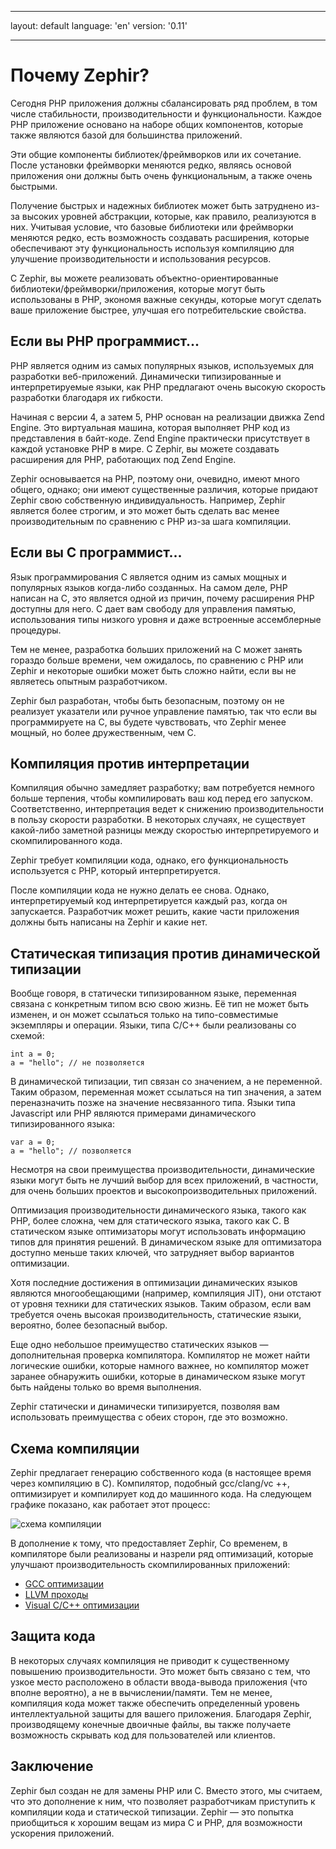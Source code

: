 * * *

layout: default language: 'en' version: '0.11'

* * *

# Почему Zephir?

Сегодня PHP приложения должны сбалансировать ряд проблем, в том числе стабильности, производительности и функциональности. Каждое РНР приложение основано на наборе общих компонентов, которые также являются базой для большинства приложений.

Эти общие компоненты библиотек/фреймворков или их сочетание. После установки фреймворки меняются редко, являясь основой приложения они должны быть очень функциональным, а также очень быстрыми.

Получение быстрых и надежных библиотек может быть затруднено из-за высоких уровней абстракции, которые, как правило, реализуются в них. Учитывая условие, что базовые библиотеки или фреймворки меняются редко, есть возможность создавать расширения, которые обеспечивают эту функциональность используя компиляцию для улучшение производительности и использования ресурсов.

С Zephir, вы можете реализовать объектно-ориентированные библиотеки/фреймворки/приложения, которые могут быть использованы в PHP, экономя важные секунды, которые могут сделать ваше приложение быстрее, улучшая его потребительские свойства.

<a name='if-you-are-a-php-programmer'></a>

## Если вы PHP программист...

PHP является одним из самых популярных языков, используемых для разработки веб-приложений. Динамически типизированные и интерпретируемые языки, как PHP предлагают очень высокую скорость разработки благодаря их гибкости.

Начиная с версии 4, а затем 5, PHP основан на реализации движка Zend Engine. Это виртуальная машина, которая выполняет PHP код из представления в байт-коде. Zend Engine практически присутствует в каждой установке PHP в мире. С Zephir, вы можете создавать расширения для PHP, работающих под Zend Engine.

Zephir основывается на PHP, поэтому они, очевидно, имеют много общего, однако; они имеют существенные различия, которые придают Zephir свою собственную индивидуальность. Например, Zephir является более строгим, и это может быть сделать вас менее производительным по сравнению с PHP из-за шага компиляции.

<a name='if-you-are-a-c-programmer'></a>

## Если вы C программист...

Язык программирования C является одним из самых мощных и популярных языков когда-либо созданных. На самом деле, PHP написан на C, это является одной из причин, почему расширения PHP доступны для него. C дает вам свободу для управления памятью, использования типы низкого уровня и даже встроенные ассемблерные процедуры.

Тем не менее, разработка больших приложений на C может занять гораздо больше времени, чем ожидалось, по сравнению с PHP или Zephir и некоторые ошибки может быть сложно найти, если вы не являетесь опытным разработчиком.

Zephir был разработан, чтобы быть безопасным, поэтому он не реализует указатели или ручное управление памятью, так что если вы программируете на C, вы будете чувствовать, что Zephir менее мощный, но более дружественным, чем C.

<a name='compilation-vs-interpretation'></a>

## Компиляция против интерпретации

Компиляция обычно замедляет разработку; вам потребуется немного больше терпения, чтобы компилировать ваш код перед его запуском. Соответственно, интерпретация ведет к снижению производительности в пользу скорости разработки. В некоторых случаях, не существует какой-либо заметной разницы между скоростью интерпретируемого и скомпилированного кода.

Zephir требует компиляции кода, однако, его функциональность используется с PHP, который интерпретируется.

После компиляции кода не нужно делать ее снова. Однако, интерпретируемый код интерпретируется каждый раз, когда он запускается. Разработчик может решить, какие части приложения должны быть написаны на Zephir и какие нет.

<a name='statically-typed-versus-dynamically-typed-languages'></a>

## Статическая типизация против динамической типизации

Вообще говоря, в статически типизированном языке, переменная связана с конкретным типом всю свою жизнь. Её тип не может быть изменен, и он может ссылаться только на типо-совместимые экземпляры и операции. Языки, типа C/C++ были реализованы со схемой:

```zephir
int a = 0;
a = "hello"; // не позволяется
```

В динамической типизации, тип связан со значением, а не переменной. Таким образом, переменная может ссылаться на тип значения, а затем переназначить позже на значение несвязанного типа. Языки типа Javascript или PHP являются примерами динамического типизированного языка:

```zephir
var a = 0;
a = "hello"; // позволяется
```

Несмотря на свои преимущества производительности, динамические языки могут быть не лучший выбор для всех приложений, в частности, для очень больших проектов и высокопроизводительных приложений.

Оптимизация производительности динамического языка, такого как PHP, более сложна, чем для статического языка, такого как C. В статическом языке оптимизаторы могут использовать информацию типов для принятия решений. В динамическом языке для оптимизатора доступно меньше таких ключей, что затрудняет выбор вариантов оптимизации.

Хотя последние достижения в оптимизации динамических языков являются многообещающими (например, компиляция JIT), они отстают от уровня техники для статических языков. Таким образом, если вам требуется очень высокая производительность, статические языки, вероятно, более безопасный выбор.

Еще одно небольшое преимущество статических языков — дополнительная проверка компилятора. Компилятор не может найти логические ошибки, которые намного важнее, но компилятор может заранее обнаружить ошибки, которые в динамическом языке могут быть найдены только во время выполнения.

Zephir статически и динамически типизируется, позволяя вам использовать преимущества с обеих сторон, где это возможно.

<a name='compilation-scheme'></a>

## Схема компиляции

Zephir предлагает генерацию собственного кода (в настоящее время через компиляцию в C). Компилятор, подобный gcc/clang/vc ++, оптимизирует и компилирует код до машинного кода. На следующем графике показано, как работает этот процесс:

![схема компиляции](/assets/content/scheme.png)

В дополнение к тому, что предоставляет Zephir, Со временем, в компиляторе были реализованы и назрели ряд оптимизаций, которые улучшают производительность скомпилированных приложений:

* [GCC оптимизации](http://gcc.gnu.org/onlinedocs/gcc-4.1.0/gcc/Optimize-Options.html)
* [LLVM проходы](http://llvm.org/docs/Passes.html)
* [Visual C/C++ оптимизации](http://msdn.microsoft.com/en-us/library/k1ack8f1.aspx)

<a name='code-protection'></a>

## Защита кода

В некоторых случаях компиляция не приводит к существенному повышению производительности. Это может быть связано с тем, что узкое место расположено в области ввода-вывода приложения (что вполне вероятно), а не в вычислении/памяти. Тем не менее, компиляция кода может также обеспечить определенный уровень интеллектуальной защиты для вашего приложения. Благодаря Zephir, производящему конечные двоичные файлы, вы также получаете возможность скрывать код для пользователей или клиентов.

<a name='conclusion'></a>

## Заключение

Zephir был создан не для замены PHP или C. Вместо этого, мы считаем, что это дополнение к ним, что позволяет разработчикам приступить к компиляции кода и статической типизации. Zephir — это попытка приобщиться к хорошим вещам из мира C и PHP, для возможности ускорения приложений.